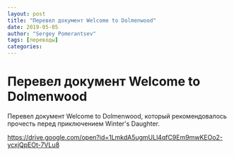 ```yaml
---
layout: post
title: "Перевел документ Welcome to Dolmenwood"
date: 2019-05-05
author: "Sergey Pomerantsev"
tags: [переводы]
categories:
---
```


# Перевел документ Welcome to Dolmenwood

Перевел документ Welcome to Dolmenwood, который рекомендовалось прочесть перед приключением Winter's Daughter.

https://drive.google.com/open?id=1LmkdA5ugmULl4qfC9Em9mwKEOo2-ycxjQpEOt-7VLu8

